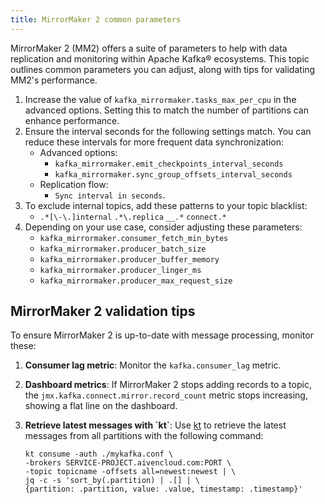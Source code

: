 ```yaml
---
title: MirrorMaker 2 common parameters
---
```


MirrorMaker 2 (MM2) offers a suite of parameters to help with data
replication and monitoring within Apache Kafka® ecosystems. This topic
outlines common parameters you can adjust, along with tips for
validating MM2\'s performance.

1.  Increase the value of `kafka_mirrormaker.tasks_max_per_cpu` in the
    advanced options. Setting this to match the number of partitions can
    enhance performance.
2.  Ensure the interval seconds for the following settings match. You
    can reduce these intervals for more frequent data synchronization:
    -   Advanced options:
        -   `kafka_mirrormaker.emit_checkpoints_interval_seconds`
        -   `kafka_mirrormaker.sync_group_offsets_interval_seconds`
    -   Replication flow:
        -   `Sync interval in seconds`.
3.  To exclude internal topics, add these patterns to your topic
    blacklist:
    -   `.*[\-\.]internal` `.*\.replica` `__.*` `connect.*`
4.  Depending on your use case, consider adjusting these parameters:
    -   `kafka_mirrormaker.consumer_fetch_min_bytes`
    -   `kafka_mirrormaker.producer_batch_size`
    -   `kafka_mirrormaker.producer_buffer_memory`
    -   `kafka_mirrormaker.producer_linger_ms`
    -   `kafka_mirrormaker.producer_max_request_size`

## MirrorMaker 2 validation tips

To ensure MirrorMaker 2 is up-to-date with message processing, monitor
these:

1.  **Consumer lag metric**: Monitor the `kafka.consumer_lag` metric.

2.  **Dashboard metrics**: If MirrorMaker 2 stops adding records to a
    topic, the `jmx.kafka.connect.mirror.record_count` metric stops
    increasing, showing a flat line on the dashboard.

3.  **Retrieve latest messages with \`kt\`**: Use
    [kt](https://github.com/fgeller/kt) to retrieve the latest messages
    from all partitions with the following command:

    ``` 
    kt consume -auth ./mykafka.conf \
    -brokers SERVICE-PROJECT.aivencloud.com:PORT \
    -topic topicname -offsets all=newest:newest | \
    jq -c -s 'sort_by(.partition) | .[] | \
    {partition: .partition, value: .value, timestamp: .timestamp}'
    ```
